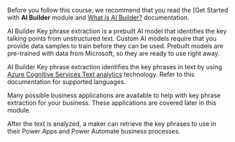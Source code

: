 Before you follow this course, we recommend that you read the [Get Started with **AI Builder** module and [What is AI Builder?](/ai-builder/overview/?azure-portal=true) documentation.

AI Builder Key phrase extraction is a prebuilt AI model that identifies the key talking points from unstructured text. Custom AI models require that you provide data samples to train before they can be used. Prebuilt models are pre-trained with data from Microsoft, so they are ready to use right away.

AI Builder Key phrase extraction identifies the key phrases in text by using [Azure Cognitive Services Text analytics](/azure/cognitive-services/text-analytics/overview/?azure-portal=true) technology. Refer to this documentation for supported languages.

Many possible business applications are available to help with key phrase extraction for your business. These applications are covered later in this module.

After the text is analyzed, a maker can retrieve the key phrases to use in their Power Apps and Power Automate business processes. 
